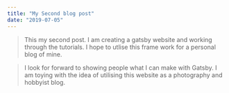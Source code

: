 ```yaml
---
title: "My Second blog post"
date: "2019-07-05"
---
```


>This my second post. I am creating a gatsby website and working through the tutorials. I hope to utlise this frame work for a personal blog of mine. 

> I look for forward to showing people what I can make with Gatsby. I am toying with the idea of utilising this website as a photography and hobbyist blog. 
